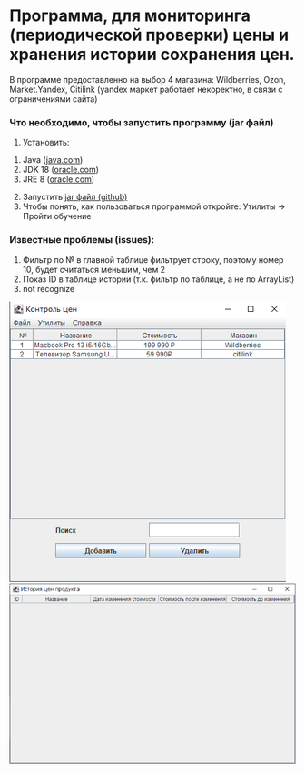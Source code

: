 # Программа, для мониторинга (периодической проверки) цены и хранения истории сохранения цен. #
  В программе предоставленно на выбор 4 магазина: Wildberries, Ozon, Market.Yandex, Citilink (yandex маркет работает некоректно, в связи с ограничениями сайта)

### Что необходимо, чтобы запустить программу (jar файл) ###
1. Установить:  
  1) Java ([java.com](https://www.java.com/ru/download/))  
  2) JDK 18 ([oracle.com](https://www.oracle.com/java/technologies/downloads/#jdk18-windows))  
  3) JRE 8 ([oracle.com](https://www.oracle.com/java/technologies/downloads/#jre8-windows))  
2. Запустить [jar файл (github)](https://github.com/Sadeal/Market-Parser/blob/main/Course.jar)  
3. Чтобы понять, как пользоваться программой откройте: Утилиты -> Пройти обучение  


### Известные проблемы (issues): ###
  1. Фильтр по № в главной таблице фильтрует строку, поэтому номер 10, будет считаться меньшим, чем 2
  2. Показ ID в таблице истории (т.к. фильтр по таблице, а не по ArrayList)
  3. not recognize

![Основное окно](https://github.com/Sadeal/JavaCourse/blob/main/img/main.png)
![Окно истории](https://github.com/Sadeal/JavaCourse/blob/main/img/history.png)
